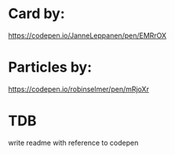 # Card by:
https://codepen.io/JanneLeppanen/pen/EMRrOX

# Particles by:
https://codepen.io/robinselmer/pen/mRjoXr

# TDB
write readme with reference to codepen
